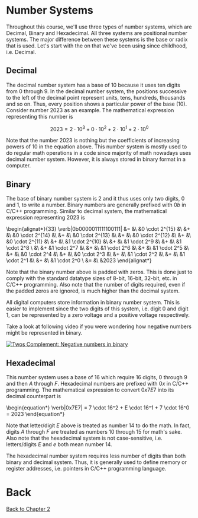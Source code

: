 # Number Systems
Throughout this course, we'll use three types of number systems, which are Decimal, Binary and Hexadecimal. All three systems are positional number systems. The major difference between these systems is the base or radix that is used. Let's start with the on that we've been using since childhood, i.e. Decimal.

## Decimal
The decimal number system has a base of 10 because it uses ten digits from 0 through 9. In the decimal number system, the positions successive to the left of the decimal point represent units, tens, hundreds, thousands and so on. Thus, every position shows a particular power of the base $(10)$. Consider number $2023$ as an example. The mathematical expression representing this number is 

$$\begin{equation*}
2023 = 2 \cdot 10^{3} + 0 \cdot 10^{2} + 2 \cdot 10^{1} + 2 \cdot 10^{0}
\end{equation*}$$

Note that the number $2023$ is nothing but the coefficients of increasing powers of $10$ in the equation above.
This number system is mostly used to do regular math operations in a code since majority of math nowadays uses decimal number system. However, it is always stored in binary format in a computer.

## Binary
The base of binary number system is 2 and it thus uses only two digits, 0 and 1, to write a number. Binary numbers are generally prefixed with $0b$ in C/C++ programming. Similar to decimal system, the mathematical expression representing $2023$ is

\begin{alignat*}{33}
\verb|0b0000011111100111| &= &\ &0 \cdot 2^{15} &\ &+ &\ &0 \cdot 2^{14} &\ &+ &\ &0 \cdot 2^{13} &\ &+ &\ &0 \cdot 2^{12} &\ &+ &\ &0 \cdot 2^{11} &\ &+ &\ &1 \cdot 2^{10} &\ &+ &\ &1 \cdot 2^9 &\ &+ &\ &1 \cdot 2^8 \\
                          &\ &+ &1 \cdot 2^7 &\ &+ &\ &1 \cdot 2^6 &\ &+ &\ &1 \cdot 2^5 &\ &+ &\ &0 \cdot 2^4 &\ &+ &\ &0 \cdot 2^3 &\ &+ &\ &1 \cdot 2^2 &\ &+ &\ &1 \cdot 2^1 &\ &+ &\ &1 \cdot 2^0 \\
                          &= &\ &2023
\end{alignat*}

Note that the binary number above is padded with zeros. This is done just to comply with the standard datatype sizes of 8-bit, 16-bit, 32-bit, etc. in C/C++ programming. Also note that the number of digits required, even if the padded zeros are ignored, is much higher than the decimal system.

All digital computers store information in binary number system. This is easier to implement since the two digits of this system, i.e. digit $0$ and digit $1$, can be represented by a zero voltage and a positive voltage respectively.

Take a look at following video if you were wondering how negative numbers might be represented in binary.

[![Twos Complement: Negative numbers in binary](https://img.youtube.com/vi/4qH4unVtJkE/0.jpg)](https://www.youtube.com/embed/4qH4unVtJkE)

## Hexadecimal
This number system uses a base of $16$ which require $16$ digits, $0$ through $9$ and then $A$ through $F$. Hexadecimal numbers are prefixed with $0x$ in C/C++ programming. The mathematical expression to convert $0x7E7$ into its decimal counterpart is

\begin{equation*}
\verb|0x7E7| = 7 \cdot 16^2 + E \cdot 16^1 + 7 \cdot 16^0 = 2023
\end{equation*}

Note that letter/digit $E$ above is treated as number $14$ to do the math. In fact, digits $A$ through $F$ are treated as numbers $10$ through $15$ for math's sake. Also note that the hexadecimal system is not case-sensitive, i.e. letters/digits $E$ and $e$ both mean number $14$.

The hexadecimal number system requires less number of digits than both binary and decimal system. Thus, it is generally used to define memory or register addresses, i.e. pointers in C/C++ programming language.

# Back

[Back to Chapter 2](../preliminaries.md)
